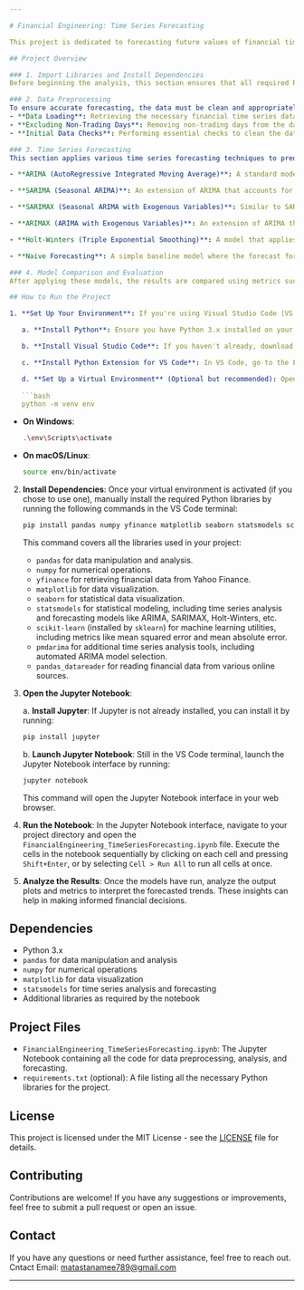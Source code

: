 ```yaml
---

# Financial Engineering: Time Series Forecasting

This project is dedicated to forecasting future values of financial time series data, specifically focusing on the S&P 500. The workflow involves preprocessing the data, handling non-trading days, and applying advanced forecasting techniques to predict future market trends.

## Project Overview

### 1. Import Libraries and Install Dependencies
Before beginning the analysis, this section ensures that all required Python libraries are imported and that dependencies are properly installed. This step is crucial for setting up the environment needed for time series analysis and forecasting.

### 2. Data Preprocessing
To ensure accurate forecasting, the data must be clean and appropriately structured. This section includes:
- **Data Loading**: Retrieving the necessary financial time series data, specifically focusing on the S&P 500.
- **Excluding Non-Trading Days**: Removing non-trading days from the dataset to prevent inaccuracies in the forecasting models.
- **Initial Data Checks**: Performing essential checks to clean the data, identify any anomalies, and prepare it for analysis.

### 3. Time Series Forecasting
This section applies various time series forecasting techniques to predict future trends based on historical financial data. The models implemented include:

- **ARIMA (AutoRegressive Integrated Moving Average)**: A standard model used for analyzing and forecasting time series data, focusing on the relationship between past values and forecasted future values.

- **SARIMA (Seasonal ARIMA)**: An extension of ARIMA that accounts for seasonality in the data, making it more suitable for datasets with recurring patterns over time.

- **SARIMAX (Seasonal ARIMA with Exogenous Variables)**: Similar to SARIMA, but includes external variables (exogenous factors) that might influence the forecasted values, providing a more comprehensive model.

- **ARIMAX (ARIMA with Exogenous Variables)**: An extension of ARIMA that includes exogenous variables, allowing for additional predictors to influence the forecasts.

- **Holt-Winters (Triple Exponential Smoothing)**: A model that applies exponential smoothing to capture level, trend, and seasonality in time series data, often used for seasonal datasets.

- **Naive Forecasting**: A simple baseline model where the forecast for any period is equal to the last observed value. This model is often used as a benchmark to compare the performance of more complex models.

### 4. Model Comparison and Evaluation
After applying these models, the results are compared using metrics such as Mean Absolute Error (MAE) and Root Mean Square Error (RMSE). This comparison helps in selecting the best model for forecasting based on the specific characteristics of the financial data.

## How to Run the Project

1. **Set Up Your Environment**: If you're using Visual Studio Code (VS Code), follow these steps to set up your environment:

   a. **Install Python**: Ensure you have Python 3.x installed on your system. You can download it from the official [Python website](https://www.python.org/downloads/).

   b. **Install Visual Studio Code**: If you haven't already, download and install [Visual Studio Code](https://code.visualstudio.com/).

   c. **Install Python Extension for VS Code**: In VS Code, go to the Extensions view by clicking on the Extensions icon in the Activity Bar on the side of the window or by pressing `Ctrl+Shift+X`. Search for "Python" and install the official Python extension by Microsoft.

   d. **Set Up a Virtual Environment** (Optional but recommended): Open VS Code and navigate to your project folder. Open the terminal in VS Code by selecting `View > Terminal` or pressing `` Ctrl+` ``. Run the following commands to create and activate a virtual environment:
   
   ```bash
   python -m venv env
   ```
   
   - **On Windows**:
     ```bash
     .\env\Scripts\activate
     ```
   - **On macOS/Linux**:
     ```bash
     source env/bin/activate
     ```

2. **Install Dependencies**: Once your virtual environment is activated (if you chose to use one), manually install the required Python libraries by running the following commands in the VS Code terminal:

   ```bash
   pip install pandas numpy yfinance matplotlib seaborn statsmodels scikit-learn pmdarima pandas_datareader
   ```

   This command covers all the libraries used in your project:

   - `pandas` for data manipulation and analysis.
   - `numpy` for numerical operations.
   - `yfinance` for retrieving financial data from Yahoo Finance.
   - `matplotlib` for data visualization.
   - `seaborn` for statistical data visualization.
   - `statsmodels` for statistical modeling, including time series analysis and forecasting models like ARIMA, SARIMAX, Holt-Winters, etc.
   - `scikit-learn` (installed by `sklearn`) for machine learning utilities, including metrics like mean squared error and mean absolute error.
   - `pmdarima` for additional time series analysis tools, including automated ARIMA model selection.
   - `pandas_datareader` for reading financial data from various online sources.

3. **Open the Jupyter Notebook**:

   a. **Install Jupyter**: If Jupyter is not already installed, you can install it by running:
   
   ```bash
   pip install jupyter
   ```

   b. **Launch Jupyter Notebook**: Still in the VS Code terminal, launch the Jupyter Notebook interface by running:
   
   ```bash
   jupyter notebook
   ```

   This command will open the Jupyter Notebook interface in your web browser.

4. **Run the Notebook**: In the Jupyter Notebook interface, navigate to your project directory and open the `FinancialEngineering_TimeSeriesForecasting.ipynb` file. Execute the cells in the notebook sequentially by clicking on each cell and pressing `Shift+Enter`, or by selecting `Cell > Run All` to run all cells at once.

5. **Analyze the Results**: Once the models have run, analyze the output plots and metrics to interpret the forecasted trends. These insights can help in making informed financial decisions.


## Dependencies

- Python 3.x
- `pandas` for data manipulation and analysis
- `numpy` for numerical operations
- `matplotlib` for data visualization
- `statsmodels` for time series analysis and forecasting
- Additional libraries as required by the notebook

## Project Files

- `FinancialEngineering_TimeSeriesForecasting.ipynb`: The Jupyter Notebook containing all the code for data preprocessing, analysis, and forecasting.
- `requirements.txt` (optional): A file listing all the necessary Python libraries for the project.

## License

This project is licensed under the MIT License - see the [LICENSE](LICENSE) file for details.

## Contributing

Contributions are welcome! If you have any suggestions or improvements, feel free to submit a pull request or open an issue.

## Contact

If you have any questions or need further assistance, feel free to reach out.
Cntact Email: matastanamee789@gmail.com

---
```


